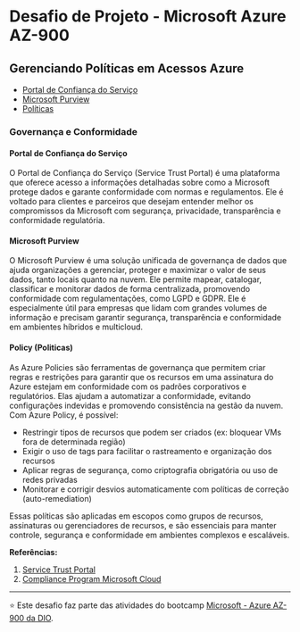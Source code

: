 # Desafio de Projeto - Microsoft Azure AZ-900

## Gerenciando Políticas em Acessos Azure

- [Portal de Confiança do Serviço](#portal-de-confiança-do-serviço)
- [Microsoft Purview](#microsoft-purview)
- [Políticas](#policy-politicas)

### Governança e Conformidade

#### Portal de Confiança do Serviço

O Portal de Confiança do Serviço (Service Trust Portal) é uma plataforma que oferece acesso a informações detalhadas sobre como a Microsoft protege dados e garante conformidade com normas e regulamentos. Ele é voltado para clientes e parceiros que desejam entender melhor os compromissos da Microsoft com segurança, privacidade, transparência e conformidade regulatória.

#### Microsoft Purview

O Microsoft Purview é uma solução unificada de governança de dados que ajuda organizações a gerenciar, proteger e maximizar o valor de seus dados, tanto locais quanto na nuvem. Ele permite mapear, catalogar, classificar e monitorar dados de forma centralizada, promovendo conformidade com regulamentações, como LGPD e GDPR. Ele é especialmente útil para empresas que lidam com grandes volumes de informação e precisam garantir segurança, transparência e conformidade em ambientes híbridos e multicloud.

#### Policy (Politicas)

As Azure Policies são ferramentas de governança que permitem criar regras e restrições para garantir que os recursos em uma assinatura do Azure estejam em conformidade com os padrões corporativos e regulatórios. Elas ajudam a automatizar a conformidade, evitando configurações indevidas e promovendo consistência na gestão da nuvem.
Com Azure Policy, é possível:

- Restringir tipos de recursos que podem ser criados (ex: bloquear VMs fora de determinada região)
- Exigir o uso de tags para facilitar o rastreamento e organização dos recursos
- Aplicar regras de segurança, como criptografia obrigatória ou uso de redes privadas
- Monitorar e corrigir desvios automaticamente com políticas de correção (auto-remediation)

Essas políticas são aplicadas em escopos como grupos de recursos, assinaturas ou gerenciadores de recursos, e são essenciais para manter controle, segurança e conformidade em ambientes complexos e escaláveis.

**Referências:**

1. [Service Trust Portal](https://servicetrust.microsoft.com/)
2. [Compliance Program Microsoft Cloud](https://www.microsoft.com/en-us/security/business/services/compliance-program-Microsoft-cloud)

---

⭐ Este desafio faz parte das atividades do bootcamp [Microsoft - Azure AZ-900 da DIO](https://web.dio.me/track/microsoft-azure-az-900).
